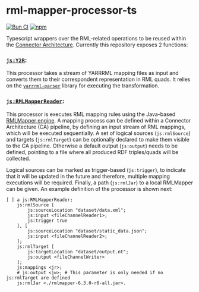 # rml-mapper-processor-ts

[![Bun CI](https://github.com/julianrojas87/rml-mapper-processor-ts/actions/workflows/build-test.yml/badge.svg)](https://github.com/julianrojas87/rml-mapper-processor-ts/actions/workflows/build-test.yml) [![npm](https://img.shields.io/npm/v/rml-mapper-processor-ts.svg?style=popout)](https://npmjs.com/package/rml-mapper-processor-ts)

Typescript wrappers over the RML-related operations to be reused within the [Connector Architecture](https://github.com/TREEcg/connector-architecture). Currently this repository exposes 2 functions:

### [`js:Y2R`](https://github.com/julianrojas87/rml-mapper-processor-ts/blob/main/processors.ttl#L9):

This processor takes a stream of YARRRML mapping files as input and converts them to their correspondent representation in RML quads. It relies on the [`yarrrml-parser`](https://github.com/RMLio/yarrrml-parser) library for executing the transformation.

### [`js:RMLMapperReader`](https://github.com/julianrojas87/rml-mapper-processor-ts/blob/main/processors.ttl#L44):

This processor is executes RML mapping rules using the Java-based [RMLMapper engine](https://github.com/RMLio/rmlmapper-java). A mapping process can be defined within a Connector Architecture (CA) pipeline, by defining an input stream of RML mappings, which will be executed sequentially. A set of logical sources (`js:rmlSource`) and targets (`js:rmlTarget`) can be optionally declared to make them visible to the CA pipeline. Otherwise a default output (`js:output`) needs to be defined, pointing to a file where all produced RDF triples/quads will be collected.

Logical sources can be marked as trigger-based (`js:trigger`), to indicate that it will be updated in the future and therefore, multiple mapping executions will be required. Finally, a path (`js:rmlJar`) to a local RMLMapper can be given. An example definition of the processor is shown next:

```turtle
[ ] a js:RMLMapperReader; 
    js:rmlSource [
        js:sourceLocation "dataset/data.xml";
        js:input <fileChannelReader1>;
        js:trigger true
    ], [
        js:sourceLocation "dataset/static_data.json";
        js:input <fileChannelReader2>;
    ];
    js:rmlTarget [
        js:targetLocation "dataset/output.nt";
        js:output <fileChannelWriter>
    ];
    js:mappings <jr>;
    # js:output <jw>; # This parameter is only needed if no js:rmlTarget are defined
    js:rmlJar <./rmlmapper-6.3.0-r0-all.jar>.
```
